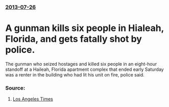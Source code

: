 ### [2013-07-26](/news/2013/07/26/index.md)

# A gunman kills six people in Hialeah, Florida, and gets fatally shot by police. 

The gunman who seized hostages and killed six people in an eight-hour standoff at a Haileah, Florida apartment complex that ended early Saturday was a renter in the building who had lit his unit on fire, police said.


### Source:

1. [Los Angeles Times](http://www.latimes.com/news/nation/nationnow/la-na-nn-florida-gunman-hialeah-20130727,0,6627145.story)
